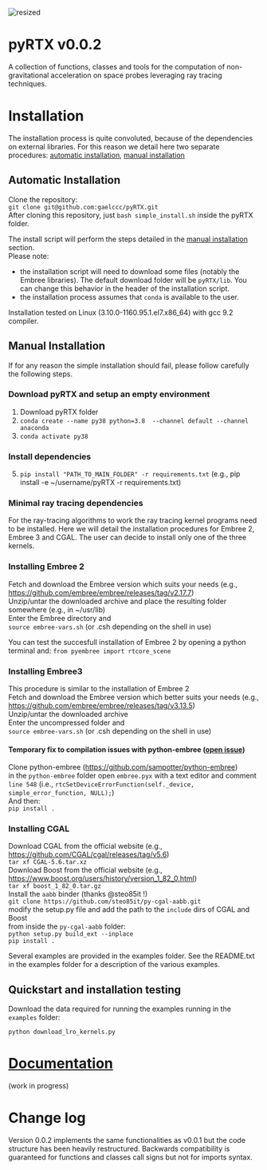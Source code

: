 ![resized](https://github.com/gaelccc/pyRTX/assets/74771467/137f6c0a-197c-4139-862c-07b7d9a3ee78)
# pyRTX v0.0.2

A collection of functions, classes and tools for the computation of non-gravitational acceleration on space probes leveraging ray tracing techniques.

# Installation

The installation process is quite convoluted, because of the dependencies on external libraries. 
For this reason we detail here two separate procedures: [automatic installation](#automatic-installation), [manual installation](#manual-installation)  

## Automatic Installation 
Clone the repository:  
`git clone git@github.com:gaelccc/pyRTX.git`  
After cloning this repository, just `bash simple_install.sh` inside the pyRTX folder.  

The install script will perform the steps detailed in the [manual installation](#manual-installation) section.    
Please note: 
- the installation script will need to download some files (notably the Embree libraries). The default download folder will be
`pyRTX/lib`. You can change this behavior in the header of the installation script.
- the installation process assumes that `conda` is available to the user.


Installation tested on Linux (3.10.0-1160.95.1.el7.x86_64) with gcc 9.2 compiler.

## Manual Installation
If for any reason the simple installation should fail, please follow carefully the following steps. 
### Download pyRTX and setup an empty environment
1) Download pyRTX folder
2) `conda create --name py38 python=3.8  --channel default --channel anaconda`
3) `conda activate py38`
### Install dependencies
5) `pip install "PATH_TO_MAIN_FOLDER" -r requirements.txt` (e.g., pip install -e ~/username/pyRTX -r requirements.txt)

### Minimal ray tracing dependencies
For the ray-tracing algorithms to work the ray tracing kernel programs need to be installed. 
Here we will detail the installation procedures for Embree 2, Embree 3 and CGAL. 
The user can decide to install only one of the three kernels.

### Installing Embree 2
Fetch and download the Embree version which suits your needs (e.g., https://github.com/embree/embree/releases/tag/v2.17.7)  
Unzip/untar the downloaded archive and place the resulting folder somewhere (e.g., in ~/usr/lib)  
Enter the Embree directory and   
`source embree-vars.sh` (or .csh depending on the shell in use)  

You can test the succesfull installation of Embree 2 by opening a python terminal and: 
`from pyembree import rtcore_scene` 

### Installing Embree3
This procedure is similar to the installation of Embree 2  
Fetch and download the Embree version which better suits your needs (e.g., https://github.com/embree/embree/releases/tag/v3.13.5)  
Unzip/untar the downloaded archive  
Enter the uncompressed folder and  
`source embree-vars.sh` (or .csh depending on the shell in use)  

#### Temporary fix to compilation issues with python-embree ([open issue](https://github.com/sampotter/python-embree/issues/23)) 
Clone python-embree (https://github.com/sampotter/python-embree)  
in the `python-embree` folder open `embree.pyx` with a text editor and comment `line 548` (i.e., `rtcSetDeviceErrorFunction(self._device, simple_error_function, NULL);`)  
And then:  
`pip install .`   


### Installing CGAL
Download CGAL from the official website (e.g., https://github.com/CGAL/cgal/releases/tag/v5.6)  
`tar xf CGAL-5.6.tar.xz`  
Download Boost from the official website (e.g., https://www.boost.org/users/history/version_1_82_0.html)  
`tar xf boost_1_82_0.tar.gz`  
Install the `aabb` binder  (thanks @steo85it !)  
`git clone https://github.com/steo85it/py-cgal-aabb.git`  
modify the setup.py file and add the path to the `include` dirs of CGAL and Boost  
from inside the `py-cgal-aabb` folder:  
`python setup.py build_ext --inplace`  
`pip install .`  


Several examples are provided in the examples folder. See the README.txt in the examples folder for a description of the various examples.

## Quickstart and installation testing
Download the data required for running the examples running in the `examples` folder:

`python download_lro_kernels.py` 

# [Documentation](https://gaelccc.github.io/pyRTX)
(work in progress)


# Change log
Version 0.0.2 implements the same functionalities as v0.0.1 but the code structure has been heavily restructured. Backwards compatibility is guaranteed for functions and classes call signs but not for imports syntax.
